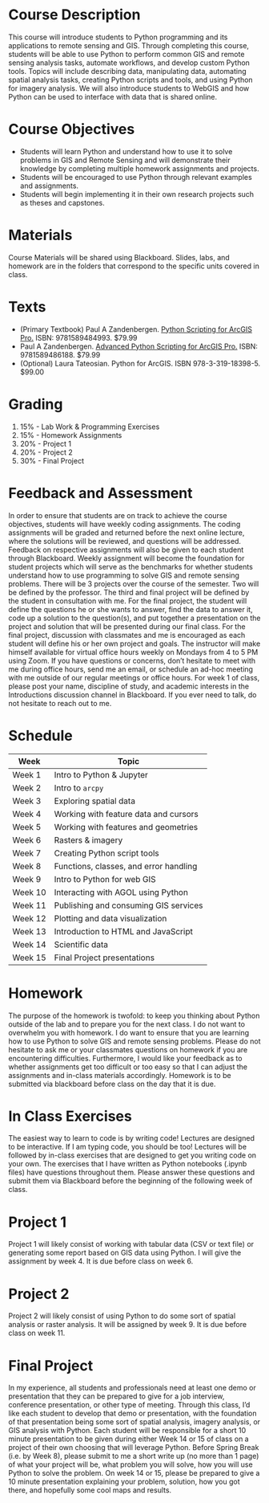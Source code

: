 # Course Description
This course will introduce students to Python programming and its 
applications to remote sensing and GIS. Through completing this course, 
students will be able to use Python to perform common GIS and remote 
sensing analysis tasks, automate workflows, and develop custom Python 
tools. Topics will include describing data, manipulating data, 
automating spatial analysis tasks, creating Python scripts and tools, 
and using Python for imagery analysis. We will also introduce students to 
WebGIS and how Python can be used to interface with data that is shared online.

# Course Objectives
- Students will learn Python and understand how to use it to 
solve problems in GIS and Remote Sensing and will demonstrate 
their knowledge by completing multiple homework assignments and projects.
- Students will be encouraged to use Python through relevant 
examples and assignments.
- Students will begin implementing it in their own research 
projects such as theses and capstones.

# Materials
Course Materials will be shared using Blackboard. Slides, labs, 
and homework are in the folders that correspond to the specific units covered in class.

# Texts
- (Primary Textbook) Paul A Zandenbergen. [Python Scripting for ArcGIS Pro.](https://esripress.esri.com/display/index.cfm?fuseaction=display&websiteID=393&moduleID=0) ISBN: 9781589484993. $79.99
- Paul A Zandenbergen. [Advanced Python Scripting for ArcGIS Pro.](https://esripress.esri.com/display/index.cfm?fuseaction=display&websiteID=384&moduleID=12) ISBN: 9781589486188. $79.99
- (Optional) Laura Tateosian. Python for ArcGIS. ISBN 978-3-319-18398-5. $99.00

# Grading
1.	15% - Lab Work & Programming Exercises
2.	15% - Homework Assignments
3.	20% - Project 1
4.	20% - Project 2
5.	30% - Final Project

# Feedback and Assessment
In order to ensure that students are on track to achieve the course objectives, 
students will have weekly coding assignments. The coding 
assignments will be graded and returned before the next online 
lecture, where the solutions will be reviewed, and questions will 
be addressed. Feedback on respective assignments will also be given to 
each student through Blackboard. Weekly assignment will become the 
foundation for student projects which will serve as the benchmarks for 
whether students understand how to use programming to solve GIS and 
remote sensing problems. There will be 3 projects over the course of 
the semester. Two will be defined by the professor. The third and final 
project will be defined by the student in consultation with me. For the 
final project, the student will define the questions he or she wants to 
answer, find the data to answer it, code up a solution to the question(s), 
and put together a presentation on the project and solution that will be 
presented during our final class. For the final project, discussion with 
classmates and me is encouraged as each student will define his or her own 
project and goals. The instructor will make himself available for virtual 
office hours weekly on Mondays from 4 to 5 PM using Zoom. If you have 
questions or concerns, don’t hesitate to meet with me during office hours, 
send me an email, or schedule an ad-hoc meeting with me outside of our 
regular meetings or office hours. For week 1 of class, please post your 
name, discipline of study, and academic interests in the Introductions 
discussion channel in Blackboard. If you ever need to talk, do not 
hesitate to reach out to me.

# Schedule
| Week | Topic |
| ---- | ----- |
| Week 1 | Intro to Python & Jupyter |
| Week 2 | Intro to ```arcpy``` |
| Week 3 | Exploring spatial data |
| Week 4 | Working with feature data and cursors |
| Week 5 | Working with features and geometries |
| Week 6 | Rasters & imagery |
| Week 7 | Creating Python script tools |
| Week 8 | Functions, classes, and error handling |
| Week 9 | Intro to Python for web GIS |
| Week 10 | Interacting with AGOL using Python |
| Week 11 | Publishing and consuming GIS services |
| Week 12 | Plotting and data visualization |
| Week 13 | Introduction to HTML and JavaScript |
| Week 14 | Scientific data |
| Week 15 | Final Project presentations |

# Homework
The purpose of the homework is twofold: to keep you thinking about 
Python outside of the lab and to prepare you for the next class. 
I do not want to overwhelm you with homework. I do want to ensure 
that you are learning how to use Python to solve GIS and remote 
sensing problems. Please do not hesitate to ask me or your classmates 
questions on homework if you are encountering difficulties. Furthermore, 
I would like your feedback as to whether assignments get too difficult or 
too easy so that I can adjust the assignments and in-class materials 
accordingly. Homework is to be submitted via blackboard before class on 
the day that it is due.

# In Class Exercises
The easiest way to learn to code is by writing code! Lectures are 
designed to be interactive. If I am typing code, you should be too! 
Lectures will be followed by in-class exercises that are designed to 
get you writing code on your own. The exercises that I have written 
as Python notebooks (.ipynb files) have questions throughout them. 
Please answer these questions and submit them via Blackboard before 
the beginning of the following week of class.

# Project 1
Project 1 will likely consist of working with 
tabular data (CSV or text file) or generating 
some report based on GIS data using Python. 
I will give the assignment by week 4. It is due 
before class on week 6.

# Project 2
Project 2 will likely consist of using Python to do some 
sort of spatial analysis or raster analysis. It will be 
assigned by week 9. It is due before class on week 11.

# Final Project
In my experience, all students and professionals need at 
least one demo or presentation that they can be prepared 
to give for a job interview, conference presentation, or 
other type of meeting. Through this class, I’d like each 
student to develop that demo or presentation, with the 
foundation of that presentation being some sort of spatial 
analysis, imagery analysis, or GIS analysis with Python. 
Each student will be responsible for a short 10 minute 
presentation to be given during either Week 14 or 15 of 
class on a project of their own choosing that will leverage 
Python. Before Spring Break (i.e. by Week 8), please submit 
to me a short write up (no more than 1 page) of what your 
project will be, what problem you will solve, how you will 
use Python to solve the problem. On week 14 or 15, please 
be prepared to give a 10 minute presentation explaining 
your problem, solution, how you got there, and hopefully 
some cool maps and results.